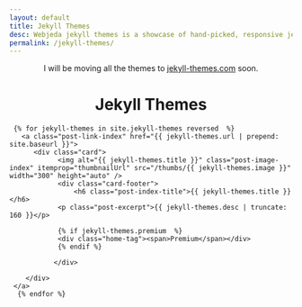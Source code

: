 ```yaml
---
layout: default
title: Jekyll Themes
desc: Webjeda jekyll themes is a showcase of hand-picked, responsive jekyll themes. You will find some of the best jekyll themes that can be used for your website blog or portfolio.
permalink: /jekyll-themes/
---
```


<p class="g" style="width: 80%;text-align:center; margin: 0 auto">I will be moving all the themes to <a href="https://jekyll-themes.com">jekyll-themes.com</a> soon.</p>

<h1 style="text-align:center">Jekyll Themes</h1>
<div id="mainbox">
   
     {% for jekyll-themes in site.jekyll-themes reversed  %}
       <a class="post-link-index" href="{{ jekyll-themes.url | prepend: site.baseurl }}">
          <div class="card">
                <img alt="{{ jekyll-themes.title }}" class="post-image-index" itemprop="thumbnailUrl" src="/thumbs/{{ jekyll-themes.image }}" width="300" height="auto" />
                <div class="card-footer">
                    <h6 class="post-index-title">{{ jekyll-themes.title }}</h6>
                <p class="post-excerpt">{{ jekyll-themes.desc | truncate: 160 }}</p>

                {% if jekyll-themes.premium  %}
                <div class="home-tag"><span>Premium</span></div>
                {% endif %}

               </div>
     
        </div> 
     </a>
      {% endfor %}   
</div>
